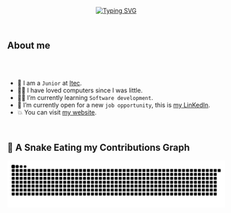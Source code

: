 <p align="center">
  <a href="https://git.io/typing-svg"><img src="https://readme-typing-svg.demolab.com?font=Fira+Code&pause=1000&color=F71DE7&center=FALSO&vCenter=FALSO&repeat=verdadero&random=FALSO&width=435&lines=Welcome+to+Milena's+GitHub" alt="Typing SVG" /></a>
</p>

<br>

## About me

<br><br>

- :school: I am a `Junior` at [Itec](https://www.itecriocuarto.org.ar/nuestras-carreras/softwarehttps://www.itecriocuarto.org.ar/nuestras-carreras/software).
- :technologist: I have loved computers since I was little.
- :student: I’m currently learning `Software development`.
- :thinking: I’m currently open for a new `job opportunity`, this is [my LinKedIn](https://www.linkedin.com/in/milena-sivit/?locale=en_US).
- :boom: You can visit [my website](https://cvmilenasivit.netlify.app/).
<br>

## 🐍 A Snake Eating my Contributions Graph
	
<p align = "center">
	<img src = "https://github.com/7oSkaaa/7oSkaaa/blob/output/github-contribution-grid-snake.svg?" alt = "Snake Game"/>
</p>
